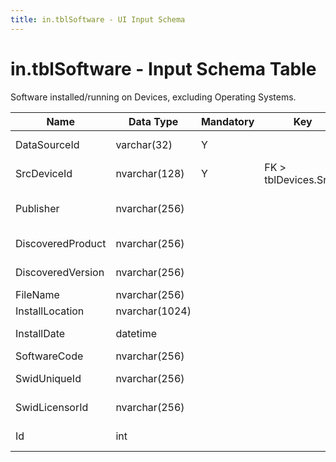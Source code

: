 ```yaml
---
title: in.tblSoftware - UI Input Schema
---
```

# in.tblSoftware - Input Schema Table

​Software installed/running on Devices, excluding Operating Systems.​​

| Name              | Data Type      | Mandatory | Key                   | Comment                                                                                         |
|-------------------|----------------|-----------|-----------------------|-------------------------------------------------------------------------------------------------|
| DataSourceId      | varchar(32)    | Y         |                       | Unique ID of the source of this record.                                                         |
| SrcDeviceId       | nvarchar(128)  | Y         | FK > tblDevices.SrcId​​ | Device this software product is installed on.                                                   |
| Publisher         | nvarchar(256)  |           |                       | Win32_Product.Vendor. Name of the software supplier. Must be an actual Publisher name or Empty. |
| DiscoveredProduct | nvarchar(256)  |           |                       | Name of the software product as discovered on the device.                                       |
| DiscoveredVe​rsion | nvarchar(256)  |           |                       | Version of the software product discovered on the device.                                       |
| ​FileName          | nvarchar(256)​  | ​          | ​                      | ​                                                                                                |
| InstallLocation   | nvarchar(1024) |           |                       |                                                                                                 |
| InstallDate       | datetime       |           |                       | Date and time the software was installed on this device.                                        |
| SoftwareCode      | nvarchar(256)  |           |                       | Win32_Product.IdentifyingNumber                                                                 |
| SwidUniqueId      | nvarchar(256)  |           |                       | Software Identification Tag as defined in ISO/IEC 19770-2.                                      |
| SwidLicensorId    | nvarchar(256)  |           |                       | Software Licensor ID as defined in ISO/IEC 19770-2.                                             |
| Id                | int            |           |                       | Generated during import. Leave empty.                                                           |
